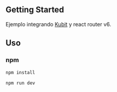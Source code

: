 ## Getting Started
Ejemplo integrando [Kubit](https://kubit-ui.com) y react router v6. 

## Uso
### npm

```bash
npm install
```

```bash
npm run dev
```